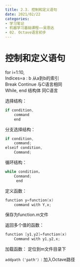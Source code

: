 ```yaml
---
title: 2.3. 控制和定义语句
date: 2021/02/22
categories: 
- 学习笔记
- 机器学习基础课程——吴恩达
- 02. Octave语言初步
---
```

# 控制和定义语句
for i=1:10,  
Indices=a : b 从a到b的索引  
Break Continue 与C语言相同  
While, end 结构体 同C语言  

选择结构：  
```cpp
if condition,    
	command   
	end   
```
分支选择结构： 
```cpp
if condition,   
	command;   
elseif condition,   
	Command;  
```
循环结构：  
```cpp
while condition，  
	Conmand;  
	 end  
```
定义函数：  
```cpp
function y=function(x)  
	command with Y,x;  
```	
保存为function.m文件  

返回多个值的函数：  
```cpp
function [y1,y2]=function(x)  
	Command with y1,y2,x;  
```
加载函数： 
定位到m文件目录下  

`addpath（'path'）`: 加入Octave路径  

